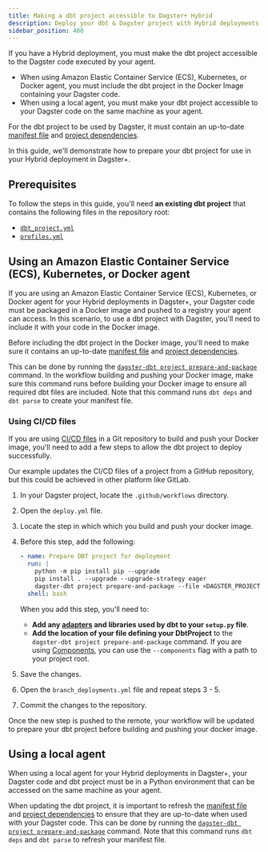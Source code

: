 ```yaml
---
title: Making a dbt project accessible to Dagster+ Hybrid
description: Deploy your dbt & Dagster project with Hybrid deployments in Dagster+.
sidebar_position: 400
---
```


If you have a Hybrid deployment, you must make the dbt project accessible to the Dagster code executed by your agent.

- When using Amazon Elastic Container Service (ECS), Kubernetes, or Docker agent, you must include the dbt project in the Docker Image containing your Dagster code.
- When using a local agent, you must make your dbt project accessible to your Dagster code on the same machine as your agent.

For the dbt project to be used by Dagster, it must contain an up-to-date [manifest file](https://docs.getdbt.com/reference/artifacts/manifest-json) and [project dependencies](https://docs.getdbt.com/docs/collaborate/govern/project-dependencies).

In this guide, we'll demonstrate how to prepare your dbt project for use in your Hybrid deployment in Dagster+.

## Prerequisites

To follow the steps in this guide, you'll need **an existing dbt project** that contains the following files in the repository root:

- [`dbt_project.yml`](https://docs.getdbt.com/reference/dbt_project.yml)
- [`profiles.yml`](https://docs.getdbt.com/docs/core/connect-data-platform/profiles.yml)

## Using an Amazon Elastic Container Service (ECS), Kubernetes, or Docker agent

If you are using an Amazon Elastic Container Service (ECS), Kubernetes, or Docker agent for your Hybrid deployments in Dagster+, your Dagster code must be packaged in a Docker image and pushed to a registry your agent can access. In this scenario, to use a dbt project with Dagster, you'll need to include it with your code in the Docker image.

Before including the dbt project in the Docker image, you'll need to make sure it contains an up-to-date [manifest file](https://docs.getdbt.com/reference/artifacts/manifest-json) and [project dependencies](https://docs.getdbt.com/docs/collaborate/govern/project-dependencies).

This can be done by running the [`dagster-dbt project prepare-and-package`](/api/libraries/dagster-dbt#prepare-and-package) command. In the workflow building and pushing your Docker image, make sure this command runs before building your Docker image to ensure all required dbt files are included. Note that this command runs `dbt deps` and `dbt parse` to create your manifest file.

### Using CI/CD files

If you are using [CI/CD files](/deployment/dagster-plus/deploying-code/ci-cd-file-reference) in a Git repository to build and push your Docker image, you'll need to add a few steps to allow the dbt project to deploy successfully.

Our example updates the CI/CD files of a project from a GitHub repository, but this could be achieved in other platform like GitLab.

1. In your Dagster project, locate the `.github/workflows` directory.

2. Open the `deploy.yml` file.

3. Locate the step in which which you build and push your docker image.

4. Before this step, add the following:

   ```yaml
   - name: Prepare DBT project for deployment
     run: |
       python -m pip install pip --upgrade
       pip install . --upgrade --upgrade-strategy eager                                            ## Install the Python dependencies from the setup.py file, ex: dbt-core and dbt-duckdb
       dagster-dbt project prepare-and-package --file <DAGSTER_PROJECT_FOLDER>/project.py          ## Replace with the project.py location in the Dagster project folder
     shell: bash
   ```

   When you add this step, you'll need to:

   - **Add any [adapters](https://docs.getdbt.com/docs/connect-adapters) and libraries used by dbt to your `setup.py` file**.
   - **Add the location of your file defining your DbtProject** to the `dagster-dbt project prepare-and-package` command. If you are using [Components](/guides/build/components), you can use the `--components` flag with a path to your project root.

5. Save the changes.

6. Open the `branch_deployments.yml` file and repeat steps 3 - 5.

7. Commit the changes to the repository.

Once the new step is pushed to the remote, your workflow will be updated to prepare your dbt project before building and pushing your docker image.

## Using a local agent

When using a local agent for your Hybrid deployments in Dagster+, your Dagster code and dbt project must be in a Python environment that can be accessed on the same machine as your agent.

When updating the dbt project, it is important to refresh the [manifest file](https://docs.getdbt.com/reference/artifacts/manifest-json) and [project dependencies](https://docs.getdbt.com/docs/collaborate/govern/project-dependencies) to ensure that they are up-to-date when used with your Dagster code. This can be done by running the [`dagster-dbt project prepare-and-package`](/api/libraries/dagster-dbt#prepare-and-package) command. Note that this command runs `dbt deps` and `dbt parse` to refresh your manifest file.
